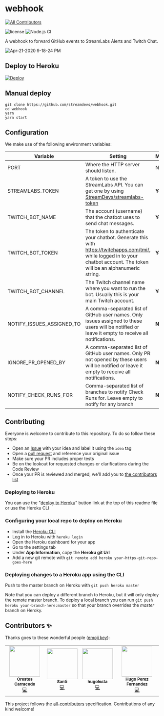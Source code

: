 # webhook

<!-- prettier-ignore-start -->
<!-- ALL-CONTRIBUTORS-BADGE:START - Do not remove or modify this section -->
[![All Contributors](https://img.shields.io/badge/all_contributors-4-orange.svg?style=flat-square)](#contributors-)
<!-- ALL-CONTRIBUTORS-BADGE:END -->
<!-- prettier-ignore-end -->

![license](https://img.shields.io/github/license/streamdevs/webhook.svg)
![Node.js CI](https://github.com/streamdevs/webhook/workflows/Node.js%20CI/badge.svg)

A webhook to forward GitHub events to StreamLabs Alerts and Twitch Chat.

![Apr-21-2020 9-18-24 PM](https://user-images.githubusercontent.com/7255298/79904917-bc816e00-8415-11ea-98ca-7525b169ef49.gif)

## Deploy to Heroku

[![Deploy](https://www.herokucdn.com/deploy/button.svg)](https://heroku.com/deploy)

## Manual deploy

```
git clone https://github.com/streamdevs/webhook.git
cd webhook
yarn
yarn start
```

## Configuration

We make use of the following environment variables:

| Variable                  | Setting                                                                                                                                                                    | Mandatory | Default         |
| ------------------------- | -------------------------------------------------------------------------------------------------------------------------------------------------------------------------- | --------- | --------------- |
| PORT                      | Where the HTTP server should listen.                                                                                                                                       | No        | `8080`          |
| STREAMLABS_TOKEN          | A token to use the StreamLabs API. You can get one by using [StreamDevs/streamlabs-token](https://github.com/streamdevs/streamlabs-token)                                  | **Yes**   | _empty_         |
| TWITCH_BOT_NAME           | The account (username) that the chatbot uses to send chat messages.                                                                                                        | **Yes**   | _empty_         |
| TWITCH_BOT_TOKEN          | The token to authenticate your chatbot. Generate this with https://twitchapps.com/tmi/, while logged in to your chatbot account. The token will be an alphanumeric string. | **Yes**   | _empty_         |
| TWITCH_BOT_CHANNEL        | The Twitch channel name where you want to run the bot. Usually this is your main Twitch account.                                                                           | **Yes**   | _empty_         |
| NOTIFY_ISSUES_ASSIGNED_TO | A comma-separated list of GitHub user names. Only issues assigned to these users will be notified or leave it empty to receive all notifications.                          | **No**    | _empty array_   |
| IGNORE_PR_OPENED_BY       | A comma-separated list of GitHub user names. Only PR not opened by these users will be notified or leave it empty to receive all notifications.                            | **No**    | _empty array_   |
| NOTIFY_CHECK_RUNS_FOR     | Comma-separated list of branches to notify Check Runs for. Leave empty to notify for any branch                                                                            | **No**    | _empty_ _array_ |

## Contributing

Everyone is welcome to contribute to this repository. To do so follow these steps:

- Open an [Issue](https://github.com/streamdevs/webhook/issues) with your idea and label it using the `idea` tag
- Open a [pull request](https://github.com/streamdevs/webhook/pulls) and reference your original issue
- Make sure your PR includes proper tests
- Be on the lookout for requested changes or clarifications during the Code Review
- Once your PR is reviewed and merged, we'll add you to [the contributors list](#contributors-)

### Deploying to Heroku

You can use the "[deploy to Heroku](#webhook)" button link at the top of this readme file or use the Heroku CLI

### Configuring your local repo to deploy on Heroku

- Install the [Heroku CLI](https://devcenter.heroku.com/articles/heroku-cli#download-and-install)
- Log in to Heroku with `heroku login`
- Open the Heroku dashboard for your app
- Go to the settings tab
- Under **App Information**, copy the **Heroku git Url**
- Add a new git remote with `git remote add heroku your-https-git-repo-goes-here`

### Deploying changes to a Heroku app using the CLI

Push to the master branch on Heroku with `git push heroku master`

Note that you can deploy a different branch to Heroku, but it will only deploy the remote master branch. To deploy a
local branch you can run `git push heroku your-branch-here:master` so that your branch overrides the _master_ branch on Heroky.

## Contributors ✨

Thanks goes to these wonderful people ([emoji key](https://allcontributors.org/docs/en/emoji-key)):

<!-- prettier-ignore-start -->
<!-- ALL-CONTRIBUTORS-LIST:START - Do not remove or modify this section -->
<!-- markdownlint-disable -->
<table>
  <tr>
    <td align="center"><a href="https://orestes.io"><img src="https://avatars2.githubusercontent.com/u/618107?v=4" width="100px;" alt=""/><br /><sub><b>Orestes Carracedo</b></sub></a><br /><a href="https://github.com/streamdevs/webhook/commits?author=orestes" title="Code">💻</a></td>
    <td align="center"><a href="http://santiagomartin.dev"><img src="https://avatars2.githubusercontent.com/u/7255298?v=4" width="100px;" alt=""/><br /><sub><b>Santi</b></sub></a><br /><a href="https://github.com/streamdevs/webhook/commits?author=SantiMA10" title="Code">💻</a></td>
    <td align="center"><a href="https://github.com/hugolesta"><img src="https://avatars2.githubusercontent.com/u/6575715?v=4" width="100px;" alt=""/><br /><sub><b>hugolesta</b></sub></a><br /><a href="https://github.com/streamdevs/webhook/commits?author=hugolesta" title="Code">💻</a></td>
    <td align="center"><a href="https://github.com/Llambi"><img src="https://avatars3.githubusercontent.com/u/15263323?v=4" width="100px;" alt=""/><br /><sub><b>Hugo Perez Fernandez</b></sub></a><br /><a href="https://github.com/streamdevs/webhook/commits?author=Llambi" title="Code">💻</a></td>
  </tr>
</table>
<!-- markdownlint-enable -->
<!-- ALL-CONTRIBUTORS-LIST:END -->
<!-- prettier-ignore-end -->

This project follows the [all-contributors](https://github.com/all-contributors/all-contributors) specification. Contributions of any kind welcome!
